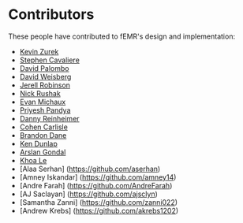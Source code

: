 # Contributors

These people have contributed to fEMR's design and implementation:

* [Kevin Zurek](https://github.com/kevinzurek)
* [Stephen Cavaliere](https://github.com/delasteve)
* [David Palombo](https://github.com/DPalombo)
* [David Weisberg](https://github.com/DavidWeisberg)
* [Jerell Robinson](https://github.com/JerellDR)
* [Nick Rushak](https://github.com/njr44)
* [Evan Michaux](https://github.com/emichaux)
* [Priyesh Pandya](https://github.com/priyeshp)
* [Danny Reinheimer](https://github.com/codeitandloadit)
* [Cohen Carlisle](https://github.com/Cohen-Carlisle)
* [Brandon Dane](https://github.com/b6025)
* [Ken Dunlap](https://github.com/kdunlap)
* [Arslan Gondal](https://github.com/unfixed)
* [Khoa Le](https://github.com/khoal)
* [Alaa Serhan] (https://github.com/aserhan)
* [Amney Iskandar] (https://github.com/amney14)
* [Andre Farah] (https://github.com/AndreFarah)
* [AJ Saclayan] (https://github.com/ajsclyn)
* [Samantha Zanni] (https://github.com/zanni022)
* [Andrew Krebs] (https://github.com/akrebs1202)

